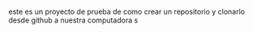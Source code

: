 este es un proyecto de prueba de como crear un repositorio y clonarlo desde github a nuestra computadora s
